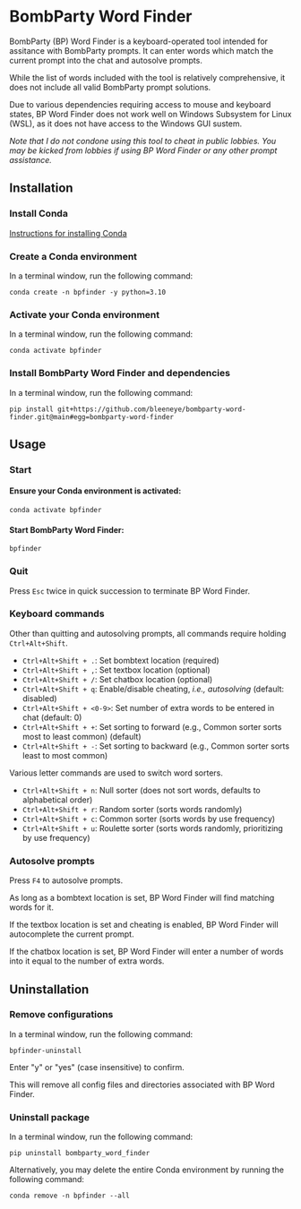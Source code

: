 # BombParty Word Finder

BombParty (BP) Word Finder is a keyboard-operated tool intended for assitance with BombParty prompts.
It can enter words which match the current prompt into the chat and autosolve prompts.

While the list of words included with the tool is relatively comprehensive,
it does not include all valid BombParty prompt solutions.

Due to various dependencies requiring access to mouse and keyboard states,
BP Word Finder does not work well on Windows Subsystem for Linux (WSL),
as it does not have access to the Windows GUI sustem.

*Note that I do not condone using this tool to cheat in public lobbies.
You may be kicked from lobbies if using BP Word Finder or any other prompt assistance.*

## Installation

### Install Conda

[Instructions for installing Conda](https://docs.conda.io/projects/conda/en/latest/user-guide/install/index.html)

### Create a Conda environment

In a terminal window, run the following command:

```
conda create -n bpfinder -y python=3.10
```

### Activate your Conda environment

In a terminal window, run the following command:

```
conda activate bpfinder
```

### Install BombParty Word Finder and dependencies

In a terminal window, run the following command:

```
pip install git+https://github.com/bleeneye/bombparty-word-finder.git@main#egg=bombparty-word-finder
```

## Usage

### Start

#### Ensure your Conda environment is activated:

```
conda activate bpfinder
```

#### Start BombParty Word Finder:

```
bpfinder
```

### Quit

Press `Esc` twice in quick succession to terminate BP Word Finder.

### Keyboard commands

Other than quitting and autosolving prompts, all commands require holding `Ctrl+Alt+Shift`.

- `Ctrl+Alt+Shift + .`: Set bombtext location (required)
- `Ctrl+Alt+Shift + ,`: Set textbox location (optional)
- `Ctrl+Alt+Shift + /`: Set chatbox location (optional)
- `Ctrl+Alt+Shift + q`: Enable/disable cheating, *i.e., autosolving* (default: disabled)
- `Ctrl+Alt+Shift + <0-9>`: Set number of extra words to be entered in chat (default: 0)
- `Ctrl+Alt+Shift + +`: Set sorting to forward (e.g., Common sorter sorts most to least common) (default)
- `Ctrl+Alt+Shift + -`: Set sorting to backward (e.g., Common sorter sorts least to most common)

Various letter commands are used to switch word sorters.

- `Ctrl+Alt+Shift + n`: Null sorter (does not sort words, defaults to alphabetical order)
- `Ctrl+Alt+Shift + r`: Random sorter (sorts words randomly)
- `Ctrl+Alt+Shift + c`: Common sorter (sorts words by use frequency)
- `Ctrl+Alt+Shift + u`: Roulette sorter (sorts words randomly, prioritizing by use frequency)

### Autosolve prompts

Press `F4` to autosolve prompts.

As long as a bombtext location is  set, BP Word Finder will find matching words for it.

If the textbox location is set and cheating is enabled, BP Word Finder will autocomplete the current prompt.

If the chatbox location is set, BP Word Finder will enter a number of words into it equal to the number of extra words.

## Uninstallation

### Remove configurations

In a terminal window, run the following command:

```
bpfinder-uninstall
```

Enter "y" or "yes" (case insensitive) to confirm.

This will remove all config files and directories associated with BP Word Finder.

### Uninstall package

In a terminal window, run the following command:

```
pip uninstall bombparty_word_finder
```

Alternatively, you may delete the entire Conda environment by running the following command:

```
conda remove -n bpfinder --all
```

